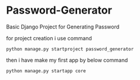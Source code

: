 # Password-Generator
Basic Django Project for Generating Password

for project creation  i use command

`python manage.py startproject password_generator`

then i have make my first app by below command

`python manage.py startapp core`
